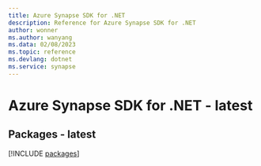 ```yaml
---
title: Azure Synapse SDK for .NET
description: Reference for Azure Synapse SDK for .NET
author: wonner
ms.author: wanyang
ms.data: 02/08/2023
ms.topic: reference
ms.devlang: dotnet
ms.service: synapse
---
```

# Azure Synapse SDK for .NET - latest
## Packages - latest
[!INCLUDE [packages](synapse-index.md)]